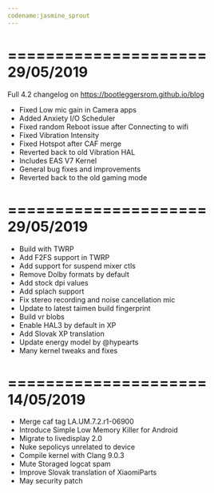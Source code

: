 ```yaml
---
codename:jasmine_sprout
---
```


=====================
    29/05/2019
=====================
Full 4.2 changelog on https://bootleggersrom.github.io/blog

- Fixed Low mic gain in Camera apps
- Added Anxiety I/O Scheduler
- Fixed random Reboot issue after Connecting to wifi
- Fixed Vibration Intensity
- Fixed Hotspot after CAF merge
- Reverted back to old Vibration HAL
- Includes EAS V7 Kernel
- General bug fixes and improvements
- Reverted back to the old gaming mode

=====================
    29/05/2019
=====================
- Build with TWRP
- Add F2FS support in TWRP
- Add support for suspend mixer ctls
- Remove Dolby formats by default
- Add stock dpi values
- Add splach support
- Fix stereo recording and noise cancellation mic
- Update to latest taimen build fingerprint
- Build vr blobs
- Enable HAL3 by default in XP
- Add Slovak XP translation
- Update energy model by @hypearts
- Many kernel tweaks and fixes

=====================
    14/05/2019
=====================
- Merge caf tag LA.UM.7.2.r1-06900
- Introduce Simple Low Memory Killer for Android
- Migrate to livedisplay 2.0
- Nuke sepolicys unrelated to device
- Compile kernel with Clang 9.0.3
- Mute Storaged logcat spam
- Improve Slovak translation of XiaomiParts
- May security patch
